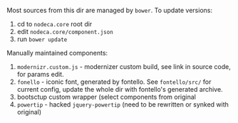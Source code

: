 Most sources from this dir are managed by `bower`. To update versions:

1. cd to `nodeca.core` root dir
2. edit `nodeca.core/component.json`
3. run `bower update`

Manually maintained components:

1. `modernizr.custom.js` - modernizer custom build, see link in source code,
   for params edit.
2. `fonello` - iconic font, generated by fontello. See `fontello/src/` for
   current config, update the whole dir with fontello's generated archive.
3. bootsctup custom wrapper (select components from original
4. `powertip` - hacked `jquery-powertip` (need to be rewritten or synked with
   original)
